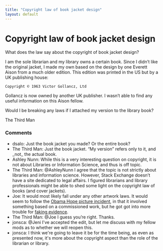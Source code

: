 ```yaml
---
title: "Copyright law of book jacket design"
layout: default
---
```

Copyright law of book jacket design
=====================
What does the law say about the copyright of book jacket design?

I am the sole librarian and my library owns a certain book. Since I
didn’t like the original jacket, I made my own based on the design by
one Everett Aison from a much older edition. This edition was printed in
the US but by a UK publishing house:

    Copyright © 1963 Victor Gollancz, Ltd

Gollancz is now owned by another UK publisher. I wasn’t able to find any
useful information on this Aison fellow.

Would I be breaking any laws if I attached my version to the library
book?

The Third Man

### Comments ###
* dsalo: Just the book jacket you made? Or the entire book?
* The Third Man: Just the book jacket. “My version” refers only to it, and \_not\_ the
actual book.
* Ashley Nunn: While this is a very interesting question on copyright, it is not about
Libraries or Information Science, and thus is off topic.
* The Third Man: @AshleyNunn I agree that the topic is not strictly about libraries and
information science. However, Stack Exchange doesn’t have a site
dedicated to legal affairs. I figured librarians and library
professionals might be able to shed some light on the copyright law of
books (and cover jackets).
* Joe: It would most likely fall under any other artwork laws. It would seem to
follow the [Obama Hope picture
incident](http://lens.blogs.nytimes.com/2011/01/12/obama-image-copyright-case-is-settled/\#/1/),
in that it involved something based on a commissioned work, but he got
got into more trouble for [faking
evidence](http://nyulocal.com/national/2012/02/27/shepard-fairey-pleads-guilty-in-copyright-case/).
* The Third Man: @Joe I guess you’re right. Thanks.
* jonsca: @Jeni I've accepted the edit, but let me discuss with my fellow mods as
to whether we will reopen this.
* jonsca: I think we're going to leave it be for the time being, as even as
presented now, it's more about the copyright aspect than the role of the
librarian or library.


